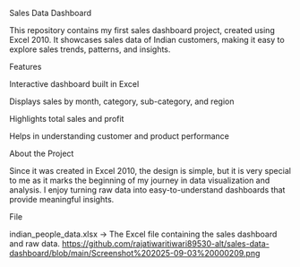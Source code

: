 Sales Data Dashboard

This repository contains my first sales dashboard project, created using Excel 2010.
It showcases sales data of Indian customers, making it easy to explore sales trends, patterns, and insights.

Features

Interactive dashboard built in Excel

Displays sales by month, category, sub-category, and region

Highlights total sales and profit

Helps in understanding customer and product performance

About the Project

Since it was created in Excel 2010, the design is simple, but it is very special to me as it marks the beginning of my journey in data visualization and analysis. I enjoy turning raw data into easy-to-understand dashboards that provide meaningful insights.

File

indian_people_data.xlsx → The Excel file containing the sales dashboard and raw data.
https://github.com/rajatiwaritiwari89530-alt/sales-data-dashboard/blob/main/Screenshot%202025-09-03%20000209.png

